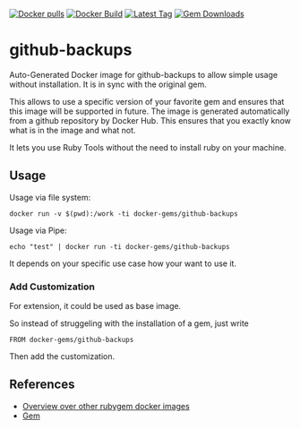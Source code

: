 [![Docker pulls](https://img.shields.io/docker/pulls/rubygem/github-backups.svg)](https://hub.docker.com/r/rubygem/github-backups/)
[![Docker Build](https://img.shields.io/docker/automated/rubygem/github-backups.svg)](https://hub.docker.com/r/rubygem/github-backups/)
[![Latest Tag](https://img.shields.io/github/tag/docker-rubygem/github-backups.svg)](https://hub.docker.com/r/rubygem/github-backups/)
[![Gem Downloads](https://img.shields.io/gem/dt/github-backups.svg)](https://rubygems.org/gems/github-backups/)
# github-backups

Auto-Generated Docker image for github-backups to allow simple usage without installation.
It is in sync with the original gem.

This allows to use a specific version of your favorite gem and ensures that this image will be supported in future.
The image is generated automatically from a github repository by Docker Hub.
This ensures that you exactly know what is in the image and what not.

It lets you use Ruby Tools without the need to install ruby on your machine.

## Usage

Usage via file system:

`docker run -v $(pwd):/work -ti docker-gems/github-backups`

Usage via Pipe:

`echo "test" | docker run -ti docker-gems/github-backups`

It depends on your specific use case how your want to use it.

### Add Customization

For extension, it could be used as base image.

So instead of struggeling with the installation of a gem, just write

`FROM docker-gems/github-backups`

Then add the customization.

## References

 - [Overview over other rubygem docker images](https://github.com/thinkbot/docker-rubygem)
 - [Gem](https://rubygems.org/gems/github-backups/)
